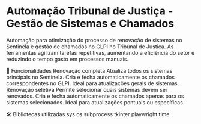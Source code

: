 # Automação Tribunal de Justiça - Gestão de Sistemas e Chamados
Automação para otimização do processo de renovação de sistemas no Sentinela e gestão de chamados no GLPI no Tribunal de Justiça.
As ferramentas agilizam tarefas repetitivas, aumentando a eficiência do setor e reduzindo o tempo gasto em processos manuais.

🚀 Funcionalidades
Renovação completa
Atualiza todos os sistemas principais no Sentinela.
Cria e fecha automaticamente os chamados correspondentes no GLPI.
Ideal para atualizações gerais de sistemas.
Renovação seletiva
Permite selecionar quais sistemas devem ser renovados.
Cria e fecha automaticamente os chamados apenas para os sistemas selecionados.
Ideal para atualizações pontuais ou específicas.

🛠 Bibliotecas utilizadas
sys
os
subprocess
tkinter
playwright
time
